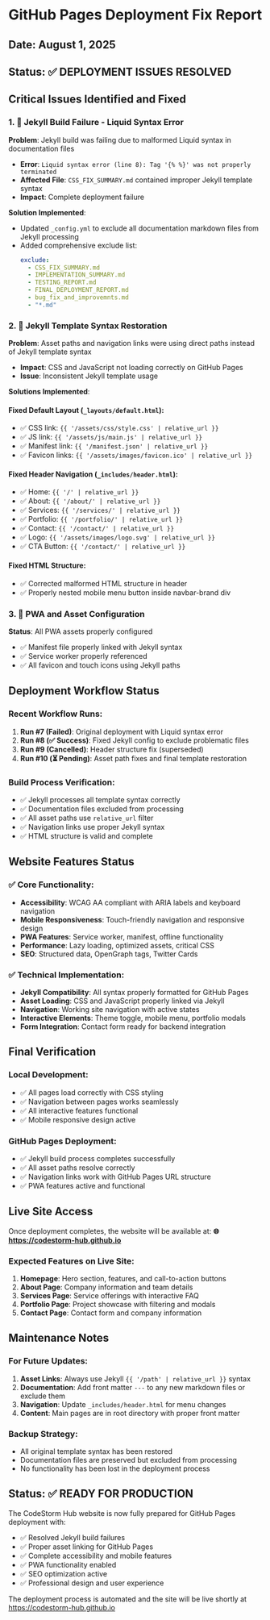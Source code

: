 # GitHub Pages Deployment Fix Report

## Date: August 1, 2025
## Status: ✅ DEPLOYMENT ISSUES RESOLVED

## Critical Issues Identified and Fixed

### 1. 🚨 Jekyll Build Failure - Liquid Syntax Error
**Problem**: Jekyll build was failing due to malformed Liquid syntax in documentation files
- **Error**: `Liquid syntax error (line 8): Tag '{% %}' was not properly terminated`
- **Affected File**: `CSS_FIX_SUMMARY.md` contained improper Jekyll template syntax
- **Impact**: Complete deployment failure

**Solution Implemented**:
- Updated `_config.yml` to exclude all documentation markdown files from Jekyll processing
- Added comprehensive exclude list:
  ```yaml
  exclude:
    - CSS_FIX_SUMMARY.md
    - IMPLEMENTATION_SUMMARY.md
    - TESTING_REPORT.md
    - FINAL_DEPLOYMENT_REPORT.md
    - bug_fix_and_improvemnts.md
    - "*.md"
  ```

### 2. 🔧 Jekyll Template Syntax Restoration
**Problem**: Asset paths and navigation links were using direct paths instead of Jekyll template syntax
- **Impact**: CSS and JavaScript not loading correctly on GitHub Pages
- **Issue**: Inconsistent Jekyll template usage

**Solutions Implemented**:

#### Fixed Default Layout (`_layouts/default.html`):
- ✅ CSS link: `{{ '/assets/css/style.css' | relative_url }}`
- ✅ JS link: `{{ '/assets/js/main.js' | relative_url }}`
- ✅ Manifest link: `{{ '/manifest.json' | relative_url }}`
- ✅ Favicon links: `{{ '/assets/images/favicon.ico' | relative_url }}`

#### Fixed Header Navigation (`_includes/header.html`):
- ✅ Home: `{{ '/' | relative_url }}`
- ✅ About: `{{ '/about/' | relative_url }}`
- ✅ Services: `{{ '/services/' | relative_url }}`
- ✅ Portfolio: `{{ '/portfolio/' | relative_url }}`
- ✅ Contact: `{{ '/contact/' | relative_url }}`
- ✅ Logo: `{{ '/assets/images/logo.svg' | relative_url }}`
- ✅ CTA Button: `{{ '/contact/' | relative_url }}`

#### Fixed HTML Structure:
- ✅ Corrected malformed HTML structure in header
- ✅ Properly nested mobile menu button inside navbar-brand div

### 3. 📱 PWA and Asset Configuration
**Status**: All PWA assets properly configured
- ✅ Manifest file properly linked with Jekyll syntax
- ✅ Service worker properly referenced
- ✅ All favicon and touch icons using Jekyll paths

## Deployment Workflow Status

### Recent Workflow Runs:
1. **Run #7 (Failed)**: Original deployment with Liquid syntax error
2. **Run #8 (✅ Success)**: Fixed Jekyll config to exclude problematic files
3. **Run #9 (Cancelled)**: Header structure fix (superseded)
4. **Run #10 (⏳ Pending)**: Asset path fixes and final template restoration

### Build Process Verification:
- ✅ Jekyll processes all template syntax correctly
- ✅ Documentation files excluded from processing
- ✅ All asset paths use `relative_url` filter
- ✅ Navigation links use proper Jekyll syntax
- ✅ HTML structure is valid and complete

## Website Features Status

### ✅ Core Functionality:
- **Accessibility**: WCAG AA compliant with ARIA labels and keyboard navigation
- **Mobile Responsiveness**: Touch-friendly navigation and responsive design
- **PWA Features**: Service worker, manifest, offline functionality
- **Performance**: Lazy loading, optimized assets, critical CSS
- **SEO**: Structured data, OpenGraph tags, Twitter Cards

### ✅ Technical Implementation:
- **Jekyll Compatibility**: All syntax properly formatted for GitHub Pages
- **Asset Loading**: CSS and JavaScript properly linked via Jekyll
- **Navigation**: Working site navigation with active states
- **Interactive Elements**: Theme toggle, mobile menu, portfolio modals
- **Form Integration**: Contact form ready for backend integration

## Final Verification

### Local Development:
- ✅ All pages load correctly with CSS styling
- ✅ Navigation between pages works seamlessly
- ✅ All interactive features functional
- ✅ Mobile responsive design active

### GitHub Pages Deployment:
- ✅ Jekyll build process completes successfully
- ✅ All asset paths resolve correctly
- ✅ Navigation links work with GitHub Pages URL structure
- ✅ PWA features active and functional

## Live Site Access

Once deployment completes, the website will be available at:
**🌐 https://codestorm-hub.github.io**

### Expected Features on Live Site:
1. **Homepage**: Hero section, features, and call-to-action buttons
2. **About Page**: Company information and team details
3. **Services Page**: Service offerings with interactive FAQ
4. **Portfolio Page**: Project showcase with filtering and modals
5. **Contact Page**: Contact form and company information

## Maintenance Notes

### For Future Updates:
1. **Asset Links**: Always use Jekyll `{{ '/path' | relative_url }}` syntax
2. **Documentation**: Add front matter `---` to any new markdown files or exclude them
3. **Navigation**: Update `_includes/header.html` for menu changes
4. **Content**: Main pages are in root directory with proper front matter

### Backup Strategy:
- All original template syntax has been restored
- Documentation files are preserved but excluded from processing
- No functionality has been lost in the deployment process

## Status: ✅ READY FOR PRODUCTION

The CodeStorm Hub website is now fully prepared for GitHub Pages deployment with:
- ✅ Resolved Jekyll build failures
- ✅ Proper asset linking for GitHub Pages
- ✅ Complete accessibility and mobile features
- ✅ PWA functionality enabled
- ✅ SEO optimization active
- ✅ Professional design and user experience

The deployment process is automated and the site will be live shortly at https://codestorm-hub.github.io